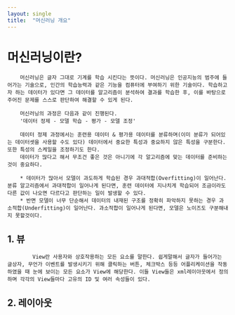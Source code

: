 ```yaml
---
layout: single
title:  "머신러닝 개요"
---
```

#   머신러닝이란?
        머신러닝은 글자 그대로 기계를 학습 시킨다는 뜻이다. 머신러닝은 인공지능의 범주에 들어가는 기술으로, 인간의 학습능력과 같은 기능을 컴퓨터에 부여하기 위한 기술이다. 학습하고자 하는 데이터가 있다면 그 데이터를 알고리즘이 분석하여 결과를 학습한 후, 이를 바탕으로 주어진 문제를 스스로 판단하여 해결할 수 있게 된다.

        머신러닝의 과정은 다음과 같이 진행된다.
        '데이터 정제 - 모델 학습 - 평가 - 모델 조정'

        데이터 정제 과정에서는 훈련용 데이터 & 평가용 데이터를 분류하며(이미 분류가 되어있는 데이터셋을 사용할 수도 있다) 데이터에서 중요한 특성과 중요하지 않은 특성을 구분한다. 또한 특성의 스케일을 조정하기도 한다.
        데이터가 많다고 해서 무조건 좋은 것은 아니기에 각 알고리즘에 맞는 데이터를 준비하는 것이 중요하다.

        * 데이터가 많아서 모델이 과도하게 학습된 경우 과대적합(Overfitting)이 일어난다. 분류 알고리즘에서 과대적합이 일어나게 된다면, 훈련 데이터에 지나치게 학습되어 조금이라도 다른 값이 나오면 다르다고 판단하는 일이 발생할 수 있다.
        * 반면 모델이 너무 단순해서 데이터의 내재된 구조를 정확히 파악하지 못하는 경우 과소적합(Underfitting)이 일어난다. 과소적합이 일어나게 된다면, 모델은 노이즈도 구분해내지 못할것이다.

##      1. 뷰
            View란 사용자와 상호작용하는 모든 요소를 말한다. 쉽게말해서 글자가 들어가는 글상자, 무언가 이벤트를 발생시키기 위해 클릭하는 버튼, 체크박스 등등 어플리케이션을 작동하였을 때 눈에 보이는 모든 요소가 View에 해당한다. 이들 View들은 xml레이아웃에서 정의하며 각각의 View들마다 고유의 ID 및 여러 속성들이 있다. 

##      2. 레이아웃